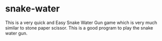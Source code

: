 # snake-water
This is a very quick and Easy Snake Water Gun game which is very much similar to stone paper scissor.
This is a good program to play the snake water gun.
